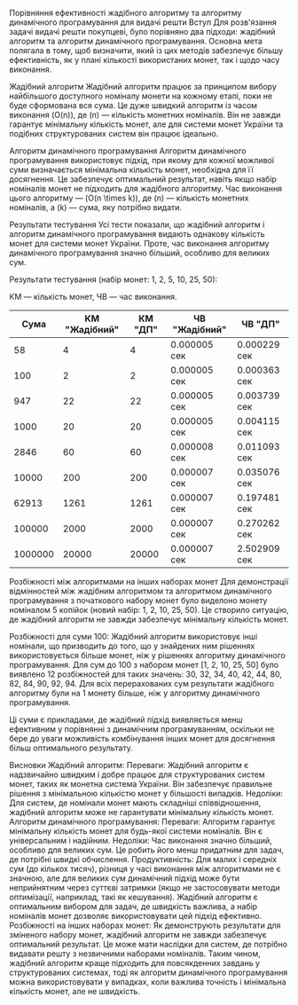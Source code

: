 Порівняння ефективності жадібного алгоритму та алгоритму динамічного програмування для видачі решти
Вступ
Для розв'язання задачі видачі решти покупцеві, було порівняно два підходи: жадібний алгоритм та алгоритм динамічного програмування. Основна мета полягала в тому, щоб визначити, який із цих методів забезпечує більшу ефективність, як у плані кількості використаних монет, так і щодо часу виконання.

Жадібний алгоритм
Жадібний алгоритм працює за принципом вибору найбільшого доступного номіналу монети на кожному етапі, поки не буде сформована вся сума. Це дуже швидкий алгоритм із часом виконання (O(n)), де (n) — кількість монетних номіналів. Він не завжди гарантує мінімальну кількість монет, але для системи монет України та подібних структурованих систем він працює ідеально.

Алгоритм динамічного програмування
Алгоритм динамічного програмування використовує підхід, при якому для кожної можливої суми визначається мінімальна кількість монет, необхідна для її досягнення. Це забезпечує оптимальний результат, навіть якщо набір номіналів монет не підходить для жадібного алгоритму. Час виконання цього алгоритму — (O(n \times k)), де (n) — кількість монетних номіналів, а (k) — сума, яку потрібно видати.

Результати тестування
Усі тести показали, що жадібний алгоритм і алгоритм динамічного програмування видають однакову кількість монет для системи монет України. Проте, час виконання алгоритму динамічного програмування значно більший, особливо для великих сум.

Результати тестування (набір монет: 1, 2, 5, 10, 25, 50):

КМ — кількість монет, ЧВ — час виконання.

| Сума    | КМ "Жадібний" | КМ "ДП" | ЧВ "Жадібний" | ЧВ "ДП"     |
|---------|---------------|---------|---------------|-------------|
| 58      | 4             | 4       | 0.000005 сек  | 0.000229 сек|
| 100     | 2             | 2       | 0.000005 сек  | 0.000363 сек|
| 947     | 22            | 22      | 0.000005 сек  | 0.003739 сек|
| 1000    | 20            | 20      | 0.000005 сек  | 0.004115 сек|
| 2846    | 60            | 60      | 0.000008 сек  | 0.011093 сек|
| 10000   | 200           | 200     | 0.000007 сек  | 0.035076 сек|
| 62913   | 1261          | 1261    | 0.000007 сек  | 0.197481 сек|
| 100000  | 2000          | 2000    | 0.000007 сек  | 0.270262 сек|
| 1000000 | 20000         | 20000   | 0.000007 сек  | 2.502909 сек|

Розбіжності між алгоритмами на інших наборах монет
Для демонстрації відмінностей між жадібним алгоритмом та алгоритмом динамічного програмування з початкового набору монет було виделоно монету номіналом 5 копійок (новий набір: 1, 2, 10, 25, 50). Це створило ситуацію, де жадібний алгоритм не завжди забезпечує мінімальну кількість монет.

Розбіжності для суми 100: Жадібний алгоритм використовує інші номінали, що призводить до того, що у знайдених ним рішеннях використовується більше монет, ніж у рішеннях алгоритму динамічного програмування. Для сум до 100 з набором монет [1, 2, 10, 25, 50] було виявлено 12 розбіжностей для таких значень: 30, 32, 34, 40, 42, 44, 80, 82, 84, 90, 92, 94. Для всіх перерахованих сум результати жадібного алгоритму були на 1 монету більше, ніж у алгоритму динамічного програмування.

Ці суми є прикладами, де жадібний підхід виявляється менш ефективним у порівнянні з динамічним програмуванням, оскільки не бере до уваги можливість комбінування інших монет для досягнення більш оптимального результату.

Висновки
Жадібний алгоритм:
Переваги: Жадібний алгоритм є надзвичайно швидким і добре працює для структурованих систем монет, таких як монетна система України. Він забезпечує правильне рішення з мінімальною кількістю монет у більшості випадків.
Недоліки: Для систем, де номінали монет мають складніші співвідношення, жадібний алгоритм може не гарантувати мінімальну кількість монет.
Алгоритм динамічного програмування:
Переваги: Алгоритм гарантує мінімальну кількість монет для будь-якої системи номіналів. Він є універсальним і надійним.
Недоліки: Час виконання значно більший, особливо для великих сум. Це робить його менш придатним для задач, де потрібні швидкі обчислення.
Продуктивність:
Для малих і середніх сум (до кількох тисяч), різниця у часі виконання між алгоритмами не є значною, але для великих сум динамічний підхід може бути неприйнятним через суттєві затримки (якщо не застосовувати методи оптимізації, наприклад, такі як кешування).
Жадібний алгоритм є оптимальним вибором для задач, де швидкість важлива, а набір номіналів монет дозволяє використовувати цей підхід ефективно.
Розбіжності на інших наборах монет:
Як демонструють результати для зміненого набору монет, жадібний алгоритм не завжди забезпечує оптимальний результат. Це може мати наслідки для систем, де потрібно видавати решту з незвичними наборами номіналів.
Таким чином, жадібний алгоритм краще підходить для повсякденних завдань у структурованих системах, тоді як алгоритм динамічного програмування можна використовувати у випадках, коли важлива точність і мінімальна кількість монет, але не швидкість.